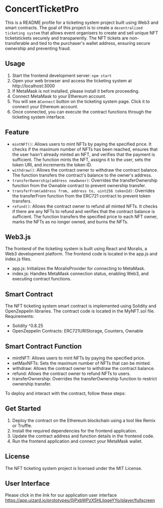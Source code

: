 # ConcertTicketPro
This is a README profile for a ticketing system project built using Web3 and smart contracts. The goal of this project is to create a `decentralized ticketing system` that allows event organisers to create and sell unique NFT ticketstickets securely and transparently. The NFT tickets are non-transferable and tied to the purchaser's wallet address, ensuring secure ownership and preventing fraud.
## Usage
1. Start the frontend development server: ``npm start``
2. Open your web browser and access the ticketing system at http://localhost:3000
3. If MetaMask is not installed, please install it before proceeding.
4. Connect MetaMask to your Ethereum account.
5. You will see a`Connect` button on the ticketing system page. Click it to connect your Ethereum account.
6. Once connected, you can execute the contract functions through the ticketing system interface.
## Feature
- `mintNFT()`: Allows users to mint NFTs by paying the specified price. It checks if the maximum number of NFTs has been reached, ensures that the user hasn't already minted an NFT, and verifies that the payment is sufficient. The function mints the NFT, assigns it to the user, sets the token URI, and increments the token ID.
- `withdraw()`: Allows the contract owner to withdraw the contract balance. The function transfers the contract's balance to the owner's address.
- `transferOwnership(address newOwner)`: Overrides the transferOwnership function from the Ownable contract to prevent ownership transfer.
- `transferFrom(address from, address to, uint256 tokenId)`: Overrides the transferFrom function from the ERC721 contract to prevent token transfers.
- `refund()`: Allows the contract owner to refund all minted NFTs. It checks if there are any NFTs to refund and verifies that the contract balance is sufficient. The function transfers the specified price to each NFT owner, marks the NFTs as no longer owned, and burns the NFTs.

## Web3.js
The frontend of the ticketing system is built using React and Moralis, a Web3 development platform. The frontend code is located in the app.js and index.js files.
- app.js: Initializes the MoralisProvider for connecting to MetaMask.
- index.js: Handles MetaMask connection status, enabling Web3, and executing contract functions.
## Smart Contract
The NFT ticketing system smart contract is implemented using Solidity and OpenZeppelin libraries. The contract code is located in the MyNFT.sol file. Requirements:
- Solidity ^0.8.25
- OpenZeppelin Contracts: ERC721URIStorage, Counters, Ownable

## Smart Contract Function
- mintNFT: Allows users to mint NFTs by paying the specified price.
- setMaxNFTs: Sets the maximum number of NFTs that can be minted.
- withdraw: Allows the contract owner to withdraw the contract balance.
- refund: Allows the contract owner to refund NFTs to users.
- transferOwnership: Overrides the transferOwnership function to restrict ownership transfer.

To deploy and interact with the contract, follow these steps:
## Get Started
1. Deploy the contract on the Ethereum blockchain using a tool like Remix or Truffle.
2. Install the required dependencies for the frontend application.
3. Update the contract address and function details in the frontend code.
4. Run the frontend application and connect your MetaMask wallet.
## License
The NFT ticketing system project is licensed under the MIT License.
## User Interface
Please click in the link for our application user interface
https://app.uizard.io/prototypes/0jPxbWPzX5HLljqgeYYo/player/fullscreen

